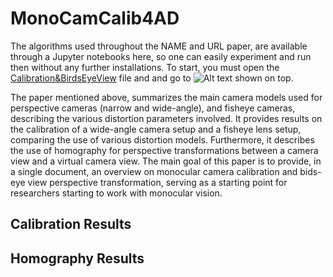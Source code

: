 # MonoCamCalib4AD
The algorithms used throughout the NAME and URL paper, are available through a Jupyter notebooks here, so one can easily experiment and run then without any further installations.
To start, you must open the [Calibration&BirdsEyeView](https://github.com/ipleiria-robotics/MonoCamCalib4AD/blob/master/Calibration&BirdsEyeView.ipynb) file and and go to 
![Alt text](https://colab.research.google.com/assets/colab-badge.svg) shown on top.

The paper mentioned above, summarizes the main camera models used for perspective cameras (narrow and wide-angle), and fisheye cameras, describing the various distortion parameters involved. It provides results on the calibration of a wide-angle camera setup and a fisheye lens setup, comparing the use of various distortion models. Furthermore, it describes the use of homography for perspective transformations between a camera view and a virtual camera view. The main goal of this paper is to provide, in a single document, an overview on monocular camera calibration and bids-eye view perspective transformation, serving as a starting point for researchers starting to work with monocular vision.

## Calibration Results

## Homography Results
